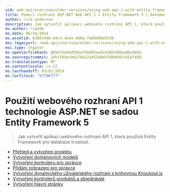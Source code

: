 ```yaml
---
uid: web-api/overview/older-versions/using-web-api-1-with-entity-framework-5/index
title: Pomocí rozhraní ASP.NET Web API 1 s Entity Framework 5 | Dokumentace Microsoftu
author: rick-anderson
description: Jak vytvořit aplikaci webového rozhraní API 1, která používá Entity Framework pro databáze trvalosti.
ms.author: riande
ms.date: 06/16/2014
ms.assetid: b380c940-84c4-4e4a-980a-fa69986e919b
msc.legacyurl: /web-api/overview/older-versions/using-web-api-1-with-entity-framework-5
msc.type: chapter
ms.openlocfilehash: 805bf4e94dfbba7b8495ee42438b58bbad6e4b91
ms.sourcegitcommit: 24b1f6decbb17bb22a45166e5fdb0845c65af498
ms.translationtype: MT
ms.contentlocale: cs-CZ
ms.lasthandoff: 03/01/2019
ms.locfileid: "57796777"
---
```

<a name="using-aspnet-web-api-1-with-entity-framework-5"></a>Použití webového rozhraní API 1 technologie ASP.NET se sadou Entity Framework 5
====================
> Jak vytvořit aplikaci webového rozhraní API 1, která používá Entity Framework pro databáze trvalosti.


- [Přehled a vytvoření projektu](using-web-api-with-entity-framework-part-1.md)
- [Vytvoření doménových modelů](using-web-api-with-entity-framework-part-2.md)
- [Vytvoření kontroleru pro správce](using-web-api-with-entity-framework-part-3.md)
- [Přidání zobrazení pro správce](using-web-api-with-entity-framework-part-4.md)
- [Vytvoření dynamického uživatelského rozhraní s knihovnou Knockout.js](using-web-api-with-entity-framework-part-5.md)
- [Vytvoření kontrolerů produktů a objednávek](using-web-api-with-entity-framework-part-6.md)
- [Vytvoření hlavní stránky](using-web-api-with-entity-framework-part-7.md)
